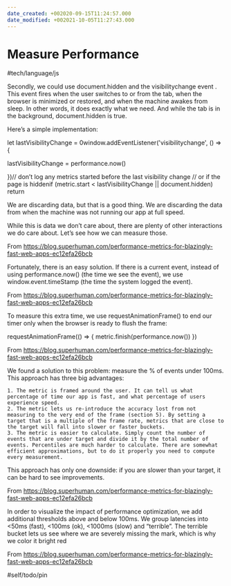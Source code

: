 ```yaml
---
date_created: +002020-09-15T11:24:57.000
date_modified: +002021-10-05T11:27:43.000
---
```


# Measure Performance

#tech/language/js

Secondly, we could use document.hidden and the visibilitychange event . This event fires when the user switches to or from the tab, when the browser is minimized or restored, and when the machine awakes from sleep. In other words, it does exactly what we need. And while the tab is in the background, document.hidden is true.

Here’s a simple implementation:

let lastVisibilityChange = 0window.addEventListener('visibilitychange', () => {

lastVisibilityChange = performance.now()

})// don’t log any metrics started before the last visibility change
// or if the page is hiddenif (metric.start < lastVisibilityChange || document.hidden) return

We are discarding data, but that is a good thing. We are discarding the data from when the machine was not running our app at full speed.

While this is data we don’t care about, there are plenty of other interactions we do care about. Let’s see how we can measure those.

From <https://blog.superhuman.com/performance-metrics-for-blazingly-fast-web-apps-ec12efa26bcb>

Fortunately, there is an easy solution. If there is a current event, instead of using performance.now() (the time we see the event), we use window.event.timeStamp (the time the system logged the event).

From <https://blog.superhuman.com/performance-metrics-for-blazingly-fast-web-apps-ec12efa26bcb>

To measure this extra time, we use requestAnimationFrame() to end our timer only when the browser is ready to flush the frame:

requestAnimationFrame(() => { metric.finish(performance.now()) })

From <https://blog.superhuman.com/performance-metrics-for-blazingly-fast-web-apps-ec12efa26bcb>

We found a solution to this problem: measure the % of events under 100ms. This approach has three big advantages:

    1. The metric is framed around the user. It can tell us what percentage of time our app is fast, and what percentage of users experience speed.
    2. The metric lets us re-introduce the accuracy lost from not measuring to the very end of the frame (section 5). By setting a target that is a multiple of the frame rate, metrics that are close to the target will fall into slower or faster buckets.
    3. The metric is easier to calculate. Simply count the number of events that are under target and divide it by the total number of events. Percentiles are much harder to calculate. There are somewhat efficient approximations, but to do it properly you need to compute every measurement.

This approach has only one downside: if you are slower than your target, it can be hard to see improvements.

From <https://blog.superhuman.com/performance-metrics-for-blazingly-fast-web-apps-ec12efa26bcb>

In order to visualize the impact of performance optimization, we add additional thresholds above and below 100ms. We group latencies into <50ms (fast), <100ms (ok), <1000ms (slow) and “terrible”. The terrible bucket lets us see where we are severely missing the mark, which is why we color it bright red

From <https://blog.superhuman.com/performance-metrics-for-blazingly-fast-web-apps-ec12efa26bcb>

#self/todo/pin
